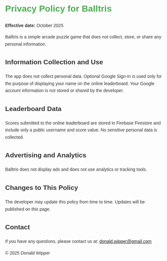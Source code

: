 <!DOCTYPE html>
<html lang="en">
<head>
  <meta charset="UTF-8">
  <title>Privacy Policy - Balltris</title>
  <style>
    body { font-family: Arial, sans-serif; margin: 40px; line-height: 1.6; color: #333; }
    h1 { color: #4CAF50; }
  </style>
</head>
<body>
  <h1>Privacy Policy for Balltris</h1>

  <p><strong>Effective date:</strong> October 2025</p>

  <p>Balltris is a simple arcade puzzle game that does not collect, store, or share any personal information.</p>

  <h2>Information Collection and Use</h2>
  <p>The app does not collect personal data. Optional Google Sign-In is used only for the purpose of displaying your name on the online leaderboard. Your Google account information is not stored or shared by the developer.</p>

  <h2>Leaderboard Data</h2>
  <p>Scores submitted to the online leaderboard are stored in Firebase Firestore and include only a public username and score value. No sensitive personal data is collected.</p>

  <h2>Advertising and Analytics</h2>
  <p>Balltris does not display ads and does not use analytics or tracking tools.</p>

  <h2>Changes to This Policy</h2>
  <p>The developer may update this policy from time to time. Updates will be published on this page.</p>

  <h2>Contact</h2>
  <p>If you have any questions, please contact us at: <a href="mailto:donald.wipper@gmail.com">donald.wipper@gmail.com</a></p>

  <p>© 2025 Donald Wipper</p>
</body>
</html>
